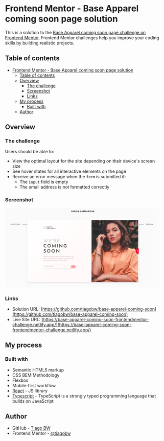 # Frontend Mentor - Base Apparel coming soon page solution

This is a solution to the [Base Apparel coming soon page challenge on Frontend Mentor](https://www.frontendmentor.io/challenges/base-apparel-coming-soon-page-5d46b47f8db8a7063f9331a0). Frontend Mentor challenges help you improve your coding skills by building realistic projects.

## Table of contents

- [Frontend Mentor - Base Apparel coming soon page solution](#frontend-mentor---base-apparel-coming-soon-page-solution)
  - [Table of contents](#table-of-contents)
  - [Overview](#overview)
    - [The challenge](#the-challenge)
    - [Screenshot](#screenshot)
    - [Links](#links)
  - [My process](#my-process)
    - [Built with](#built-with)
  - [Author](#author)

## Overview

### The challenge

Users should be able to:

- View the optimal layout for the site depending on their device's screen size
- See hover states for all interactive elements on the page
- Receive an error message when the `form` is submitted if:
  - The `input` field is empty
  - The email address is not formatted correctly

### Screenshot

![](./screenshot.png)

### Links

- Solution URL: [https://github.com/tiagobw/base-apparel-coming-soon](https://github.com/tiagobw/base-apparel-coming-soon)
- Live Site URL: [https://base-apparel-coming-soon-frontendmentor-challenge.netlify.app/](https://base-apparel-coming-soon-frontendmentor-challenge.netlify.app/)

## My process

### Built with

- Semantic HTML5 markup
- CSS BEM Methodology
- Flexbox
- Mobile-first workflow
- [React](https://reactjs.org/) - JS library
- [Typescript](https://www.typescriptlang.org/) - TypeScript is a strongly typed programming language that builds on JavaScript

## Author

- GitHub - [Tiago BW](https://github.com/tiagobw/)
- Frontend Mentor - [@tiagobw](https://www.frontendmentor.io/profile/tiagobw)
